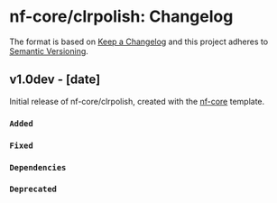 # nf-core/clrpolish: Changelog

The format is based on [Keep a Changelog](https://keepachangelog.com/en/1.0.0/)
and this project adheres to [Semantic Versioning](https://semver.org/spec/v2.0.0.html).

## v1.0dev - [date]

Initial release of nf-core/clrpolish, created with the [nf-core](https://nf-co.re/) template.

### `Added`

### `Fixed`

### `Dependencies`

### `Deprecated`
